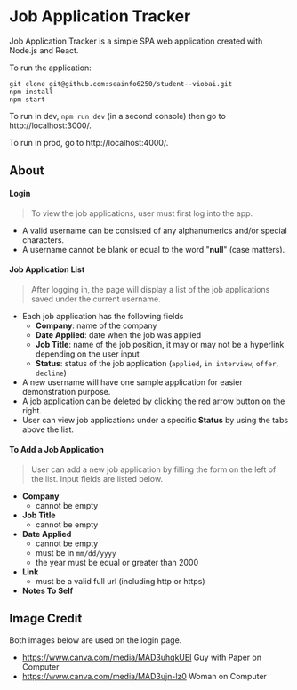 # Job Application Tracker

Job Application Tracker is a simple SPA web application created with Node.js and React.

To run the application: 
```
git clone git@github.com:seainfo6250/student--viobai.git
npm install
npm start
```
 
To run in dev, ```npm run dev``` (in a second console) then go to http://localhost:3000/.

To run in prod, go to http://localhost:4000/.

## About

#### Login
> To view the job applications, user must first log into the app.
* A valid username can be consisted of any alphanumerics and/or special characters. 
* A username cannot be blank or equal to the word "**null**" (case matters).

#### Job Application List
> After logging in, the page will display a list of the job applications saved under the current username.
* Each job application has the following fields
  * **Company**: name of the company
  * **Date Applied**: date when the job was applied
  * **Job Title**: name of the job position, it may or may not be a hyperlink depending on the user input
  * **Status**: status of the job application (`applied`, `in interview`, `offer`, `decline`)
* A new username will have one sample application for easier demonstration purpose.
* A job application can be deleted by clicking the red arrow button on the right.
* User can view job applications under a specific **Status** by using the tabs above the list.

#### To Add a Job Application
> User can add a new job application by filling the form on the left of the list. Input fields are listed below.
* **Company**
  * cannot be empty 
* **Job Title**
  * cannot be empty 
* **Date Applied**
  * cannot be empty 
  * must be in `mm/dd/yyyy`
  * the year must be equal or greater than 2000
* **Link**
  * must be a valid full url (including http or https)
* **Notes To Self**

## Image Credit
Both images below are used on the login page.
* https://www.canva.com/media/MAD3uhqkUEI Guy with Paper on Computer
* https://www.canva.com/media/MAD3ujn-lz0 Woman on Computer
